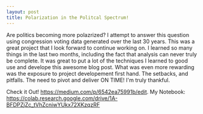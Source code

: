 ```yaml
---
layout: post
title: Polarization in the Politcal Spectrum!
---
```


Are politics becoming more polazrized? I attempt to answer this question using congression voting data generated over the last 30 years. This was a great project that I look forward to continue working on. I learned so many things in the last two months, including the fact that analysis can never truly be complete. It was great to put a lot of the techniques I learned to good use and develope this awesome blog post. What was even more rewarding was the exposure to project developement first hand. The setbacks, and pitfalls. The need to pivot and deliver ON TIME! I'm truly thankful.

Check it Out! https://medium.com/p/6542ea75991b/edit.
My Notebook: https://colab.research.google.com/drive/1A-BFDPZjZc_tVhZcniwYUkx72XKzqzRF
